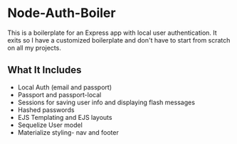 # Node-Auth-Boiler
This is a boilerplate for an Express app with local user authentication. It exits so I have a customized boilerplate and don't have to start from scratch on all my projects.

## What It Includes

* Local Auth (email and passport)
* Passport and passport-local
* Sessions for saving user info and displaying flash messages
* Hashed passwords
* EJS Templating and EJS layouts
* Sequelize User model
* Materialize styling- nav and footer
